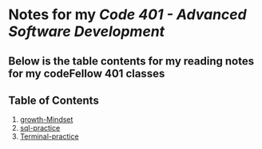 # Notes for my *Code 401 - Advanced Software Development*

## Below is the table contents for my reading notes for my codeFellow 401 classes

## Table of Contents

1. [growth-Mindset](growth-mindset.md)
2. [sql-practice](sql-practice.md)
3. [Terminal-practice](terminal.md)

